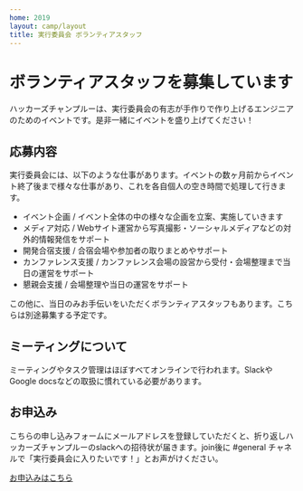 ```yaml
---
home: 2019
layout: camp/layout
title: 実行委員会 ボランティアスタッフ
---
```


# ボランティアスタッフを募集しています

 ハッカーズチャンプルーは、実行委員会の有志が手作りで作り上げるエンジニアのためのイベントです。是非一緒にイベントを盛り上げてください！

## 応募内容

 実行委員会には、以下のような仕事があります。イベントの数ヶ月前からイベント終了後まで様々な仕事があり、これを各自個人の空き時間で処理して行きます。

* イベント企画 / イベント全体の中の様々な企画を立案、実施していきます
* メディア対応 / Webサイト運営から写真撮影・ソーシャルメディアなどの対外的情報発信をサポート
* 開発合宿支援 / 合宿会場や参加者の取りまとめやサポート
* カンファレンス支援 / カンファレンス会場の設営から受付・会場整理まで当日の運営をサポート
* 懇親会支援 / 会場整理や当日の運営をサポート

この他に、当日のみお手伝いをいただくボランティアスタッフもあります。こちらは別途募集する予定です。

## ミーティングについて

ミーティングやタスク管理はほぼすべてオンラインで行われます。SlackやGoogle docsなどの取扱に慣れている必要があります。

## お申込み

 こちらの申し込みフォームにメールアドレスを登録していただくと、折り返しハッカーズチャンプルーのslackへの招待状が届きます。join後に #general チャネルで「実行委員会に入りたいです！」とお声がけください。

 <a class="button alert" href="https://goo.gl/WOcoUD">お申込みはこちら</a>
